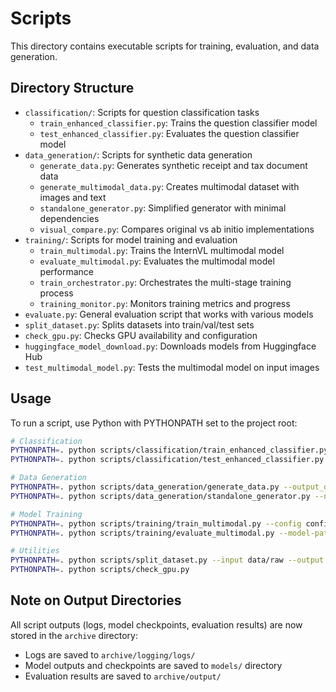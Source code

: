 # Scripts

This directory contains executable scripts for training, evaluation, and data generation.

## Directory Structure

- `classification/`: Scripts for question classification tasks
  - `train_enhanced_classifier.py`: Trains the question classifier model
  - `test_enhanced_classifier.py`: Evaluates the question classifier model
- `data_generation/`: Scripts for synthetic data generation
  - `generate_data.py`: Generates synthetic receipt and tax document data
  - `generate_multimodal_data.py`: Creates multimodal dataset with images and text
  - `standalone_generator.py`: Simplified generator with minimal dependencies
  - `visual_compare.py`: Compares original vs ab initio implementations
- `training/`: Scripts for model training and evaluation
  - `train_multimodal.py`: Trains the InternVL multimodal model
  - `evaluate_multimodal.py`: Evaluates the multimodal model performance
  - `train_orchestrator.py`: Orchestrates the multi-stage training process
  - `training_monitor.py`: Monitors training metrics and progress
- `evaluate.py`: General evaluation script that works with various models
- `split_dataset.py`: Splits datasets into train/val/test sets
- `check_gpu.py`: Checks GPU availability and configuration
- `huggingface_model_download.py`: Downloads models from Huggingface Hub
- `test_multimodal_model.py`: Tests the multimodal model on input images

## Usage

To run a script, use Python with PYTHONPATH set to the project root:

```bash
# Classification
PYTHONPATH=. python scripts/classification/train_enhanced_classifier.py --num-epochs 15
PYTHONPATH=. python scripts/classification/test_enhanced_classifier.py --model-path models/enhanced_classifier/best_model.pt

# Data Generation
PYTHONPATH=. python scripts/data_generation/generate_data.py --output_dir datasets/synthetic_receipts
PYTHONPATH=. python scripts/data_generation/standalone_generator.py --num_samples 10

# Model Training
PYTHONPATH=. python scripts/training/train_multimodal.py --config config/model/multimodal_config.yaml
PYTHONPATH=. python scripts/training/evaluate_multimodal.py --model-path models/multimodal/best_model.pt

# Utilities
PYTHONPATH=. python scripts/split_dataset.py --input data/raw --output data/processed
PYTHONPATH=. python scripts/check_gpu.py
```

## Note on Output Directories

All script outputs (logs, model checkpoints, evaluation results) are now stored in the `archive` directory:
- Logs are saved to `archive/logging/logs/`
- Model outputs and checkpoints are saved to `models/` directory
- Evaluation results are saved to `archive/output/`
